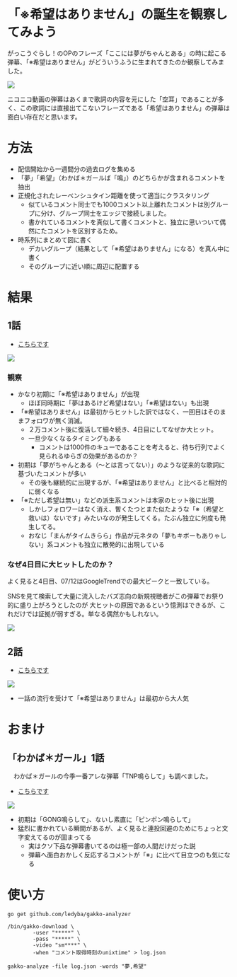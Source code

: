 # 「※希望はありません」の誕生を観察してみよう

がっこうぐらし！のOPのフレーズ「ここには夢がちゃんとある」の時に起こる弾幕、「※希望はありません」がどういうふうに生まれてきたのか観察してみました。

[![](https://raw.githubusercontent.com/ledyba/gakko-analyzer/master/screenshot.png)](http://www.nicovideo.jp/watch/1436342441)

ニコニコ動画の弾幕はあくまで歌詞の内容を元にした「空耳」であることが多く、この歌詞には直接出てこないフレーズである「希望はありません」の弾幕は面白い存在だと思います。

# 方法

 - 配信開始から一週間分の過去ログを集める
 - 「夢」「希望」（わかば＊ガールば「鳴」）のどちらかが含まれるコメントを抽出
 - 正規化されたレーベンシュタイン距離を使って適当にクラスタリング
   - 似ているコメント同士でも1000コメント以上離れたコメントは別グループに分け、グループ同士をエッジで接続しました。
   - 書かれているコメントを真似して書くコメントと、独立に思いついて偶然にたコメントを区別するため。
 - 時系列にまとめて図に書く
   - デカいグループ（結果として「※希望はありません」になる）を真ん中に書く
   - そのグループに近い順に周辺に配置する

# 結果
## 1話

 - [こちらです](https://cdn.rawgit.com/ledyba/gakko-analyzer/master/gakko_gurashi!_1.svg)

 [![](https://cdn.rawgit.com/ledyba/gakko-analyzer/master/gakko_gurashi!_1.png)](https://cdn.rawgit.com/ledyba/gakko-analyzer/master/gakko_gurashi!_1.svg)

### 観察

 - かなり初期に「※希望はありません」が出現
   - ほぼ同時期に「夢はあるけど希望はない」「※希望はない」も出現
 - 「※希望はありません」は最初からヒットした訳ではなく、一回目はそのままフォロワが無く消滅。
   - ２万コメント後に復活して細々続き、4日目にしてなぜか大ヒット。
   - 一旦少なくなるタイミングもある
     - コメントは1000件のキューであることを考えると、待ち行列でよく見られるゆらぎの効果があるのか？
 - 初期は「夢がちゃんとある（〜とは言ってない）」のような従来的な歌詞に基づいたコメントが多い
   - その後も継続的に出現するが、「※希望はありません」と比べると相対的に弱くなる
 - 「※ただし希望は無い」などの派生系コメントは本家のヒット後に出現
   - しかしフォロワーはなく消え、暫くたつとまた似たような「※（希望と救いは）ないです」みたいなのが発生してくる。たぶん独立に何度も発生してる。
   - おなじ「まんがタイムきらら」作品が元ネタの「夢もキボーもありゃしない」系コメントも独立に散発的に出現している

### なぜ4日目に大ヒットしたのか？

よく見ると4日目、07/12はGoogleTrendでの最大ピークと一致している。

SNSを見て検索して大量に流入したバズ志向の新規視聴者がこの弾幕でお祭り的に盛り上がろうとしたのが
大ヒットの原因であるという憶測はできるが、これだけでは証拠が弱すぎる。単なる偶然かもしれない。

[![](https://raw.githubusercontent.com/ledyba/gakko-analyzer/master/trend.png)](https://www.google.co.jp/trends/explore#q=%E3%81%8C%E3%81%A3%E3%81%93%E3%81%86%E3%81%90%E3%82%89%E3%81%97&date=today%203-m&cmpt=q&tz=Etc%2FGMT-9)

## 2話

 - [こちらです](https://cdn.rawgit.com/ledyba/gakko-analyzer/master/gakko_gurashi!_2.svg)

 [![](https://cdn.rawgit.com/ledyba/gakko-analyzer/master/gakko_gurashi!_2.png)](https://cdn.rawgit.com/ledyba/gakko-analyzer/master/gakko_gurashi!_2.svg)

- 一話の流行を受けて「※希望はありません」は最初から大人気

# おまけ
## 「わかば＊ガール」1話

　わかば＊ガールの今季一番アレな弾幕「TNP鳴らして」も調べました。

 - [こちらです](https://cdn.rawgit.com/ledyba/gakko-analyzer/master/wakaba_girl_1.svg)

 [![](https://cdn.rawgit.com/ledyba/gakko-analyzer/master/wakaba_girl_1.png)](https://cdn.rawgit.com/ledyba/gakko-analyzer/master/wakaba_girl_1.svg)

 - 初期は「GONG鳴らして」、ないし素直に「ピンポン鳴らして」
 - 猛烈に書かれている瞬間があるが、よく見ると連投回避のためにちょっと文字変えてるのが固まってる
   - 実はクソ下品な弾幕書いてるのは極一部の人間だけだった説
   - 弾幕へ面白おかしく反応するコメントが「※」に比べて目立つのも気になる

# 使い方
```
go get github.com/ledyba/gakko-analyzer

/bin/gakko-download \
		-user "*****" \
		-pass "*****" \
		-video "sm****" \
		-when "コメント取得時刻のunixtime" > log.json

gakko-analyze -file log.json -words "夢,希望"
```
